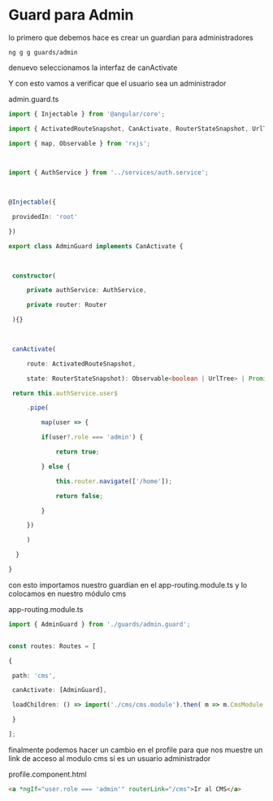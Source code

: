 # Guard para Admin

lo primero que debemos hace es crear un guardian para administradores

```
ng g g guards/admin
```

denuevo seleccionamos la interfaz de canActivate

Y con esto vamos a verificar que el usuario sea un administrador

admin.guard.ts
```ts
import { Injectable } from '@angular/core';

import { ActivatedRouteSnapshot, CanActivate, RouterStateSnapshot, UrlTree, Router } from '@angular/router';

import { map, Observable } from 'rxjs';

  

import { AuthService } from '../services/auth.service';

  

@Injectable({

 providedIn: 'root'

})

export class AdminGuard implements CanActivate {

  

 constructor(

	 private authService: AuthService,

	 private router: Router

 ){}

  

 canActivate(

	 route: ActivatedRouteSnapshot,

	 state: RouterStateSnapshot): Observable<boolean | UrlTree> | Promise<boolean | UrlTree> | boolean | UrlTree {

 return this.authService.user$

	 .pipe(

		 map(user => {

		 if(user?.role === 'admin') {

			 return true;

		 } else {

			 this.router.navigate(['/home']);

			 return false;

		 }

	 })

	 )

  } 

}
```

con esto importamos nuestro guardian en el app-routing.module.ts y lo colocamos en nuestro módulo cms

app-routing.module.ts
```ts
import { AdminGuard } from './guards/admin.guard';


const routes: Routes = [

{

 path: 'cms',

 canActivate: [AdminGuard],

 loadChildren: () => import('./cms/cms.module').then( m => m.CmsModule )

 }

];
```

finalmente podemos hacer un cambio en el profile para que nos muestre un link de acceso al modulo cms si es un usuario administrador

profile.component.html
```html
<a *ngIf="user.role === 'admin'" routerLink="/cms">Ir al CMS</a>
```